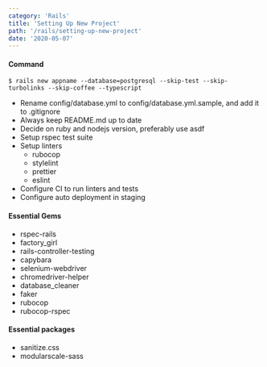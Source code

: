 ```yaml
---
category: 'Rails'
title: 'Setting Up New Project'
path: '/rails/setting-up-new-project'
date: '2020-05-07'
---
```


#### Command

```shell
$ rails new appname --database=postgresql --skip-test --skip-turbolinks --skip-coffee --typescript
```

- Rename config/database.yml to config/database.yml.sample, and add it to .gitignore
- Always keep README.md up to date
- Decide on ruby and nodejs version, preferably use asdf
- Setup rspec test suite
- Setup linters
  - rubocop
  - stylelint
  - prettier
  - eslint
- Configure CI to run linters and tests
- Configure auto deployment in staging

#### Essential Gems

- rspec-rails
- factory_girl
- rails-controller-testing
- capybara
- selenium-webdriver
- chromedriver-helper
- database_cleaner
- faker
- rubocop
- rubocop-rspec

#### Essential packages

- sanitize.css
- modularscale-sass
